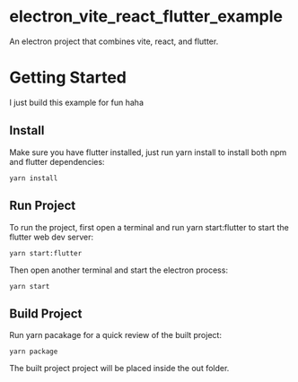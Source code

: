 # electron_vite_react_flutter_example

An electron project that combines vite, react, and flutter.

# Getting Started

I just build this example for fun haha

## Install

Make sure you have flutter installed, just run yarn install to install both npm and flutter dependencies:

```
yarn install
```

## Run Project

To run the project, first open a terminal and run yarn start:flutter to start the flutter web dev server:

```
yarn start:flutter
```

Then open another terminal and start the electron process:

```
yarn start
```

## Build Project

Run yarn pacakage for a quick review of the built project:

```
yarn package
```

The built project project will be placed inside the out folder.

